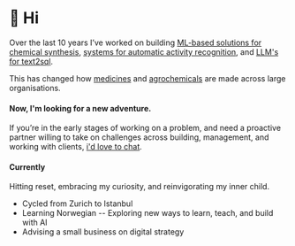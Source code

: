 # 👋 Hi
Over the last 10 years I’ve worked on building [ML-based solutions for chemical synthesis](https://github.com/MolecularAI/aizynthfinder), [systems for automatic activity recognition](https://research.ibm.com/projects/lab-that-learns), and [LLM's for text2sql](https://research.ibm.com/projects/flowpilot).

This has changed how [medicines](https://pubs.rsc.org/en/content/articlelanding/2024/md/d3md00651d) and [agrochemicals](https://shootsbysyngenta.com/success-story-ibm-and-syngenta) are made across large organisations.

#### Now, I'm looking for a new adventure.

If you’re in the early stages of working on a problem, and need a proactive partner willing to take on challenges across building, management, and working with clients, [i'd love to chat](https://calendar.notion.so/meet/amolthakkar/tmnme4l0c).


#### Currently
Hitting reset, embracing my curiosity, and reinvigorating my inner child.

- Cycled from Zurich to Istanbul
- Learning Norwegian -- Exploring new ways to learn, teach, and build with AI
- Advising a small business on digital strategy
